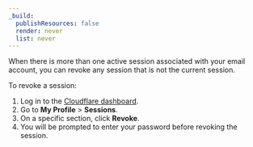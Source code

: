 ```yaml
---
_build:
  publishResources: false
  render: never
  list: never
---
```


When there is more than one active session associated with your email account, you can revoke any session that is not the current session.

To revoke a session:

1. Log in to the [Cloudflare dashboard](https://dash.cloudflare.com).
2. Go to **My Profile** > **Sessions**.
3. On a specific section, click **Revoke**.
4. You will be prompted to enter your password before revoking the session.